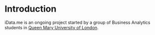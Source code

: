 # Introduction

iData.me is an ongoing project started by a group of Business Analytics students in [Queen Mary University of London](https://www.qmul.ac.uk).
